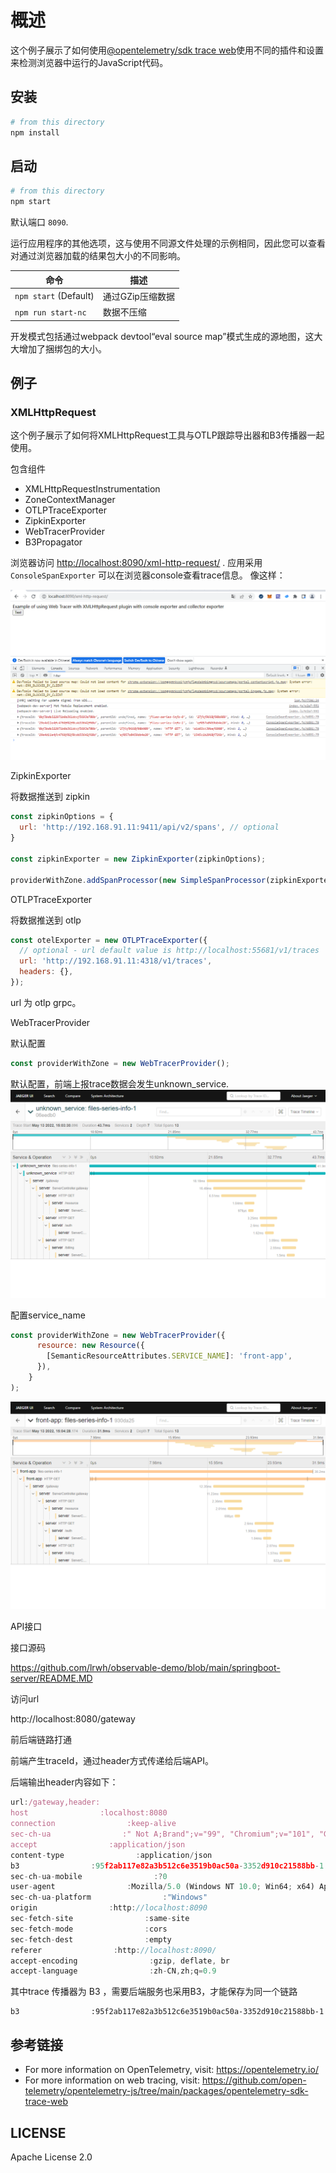 # 概述

这个例子展示了如何使用[@opentelemetry/sdk trace web](https://github.com/open-telemetry/opentelemetry-js/tree/main/packages/opentelemetry-sdk-trace-web)使用不同的插件和设置来检测浏览器中运行的JavaScript代码。

## 安装

```sh
# from this directory
npm install
```

## 启动

```sh
# from this directory
npm start
```

默认端口 `8090`.

运行应用程序的其他选项，这与使用不同源文件处理的示例相同，因此您可以查看对通过浏览器加载的结果包大小的不同影响。

| 命令                    | 描述         |
| --------------------- | ---------- |
| `npm start` (Default) | 通过GZip压缩数据 |
| `npm run start-nc`    | 数据不压缩      |

开发模式包括通过webpack devtool“eval source map”模式生成的源地图，这大大增加了捆绑包的大小。

## 例子

### XMLHttpRequest

这个例子展示了如何将XMLHttpRequest工具与OTLP跟踪导出器和B3传播器一起使用。

包含组件

- XMLHttpRequestInstrumentation
- ZoneContextManager
- OTLPTraceExporter
- ZipkinExporter
- WebTracerProvider
- B3Propagator

浏览器访问 <http://localhost:8090/xml-http-request/> . 应用采用`ConsoleSpanExporter` 可以在浏览器console查看trace信息。
像这样：

![Screenshot of the running example](images/xml-http-request.png)

ZipkinExporter

将数据推送到 zipkin

```js
const zipkinOptions = {
  url: 'http://192.168.91.11:9411/api/v2/spans', // optional
}

const zipkinExporter = new ZipkinExporter(zipkinOptions);

providerWithZone.addSpanProcessor(new SimpleSpanProcessor(zipkinExporter));
```

OTLPTraceExporter

将数据推送到 otlp

```js
const otelExporter = new OTLPTraceExporter({
  // optional - url default value is http://localhost:55681/v1/traces
  url: 'http://192.168.91.11:4318/v1/traces',
  headers: {},
});
```

url 为 otlp grpc。

WebTracerProvider

默认配置

```js
const providerWithZone = new WebTracerProvider();
```

默认配置，前端上报trace数据会发生unknown_service.
![unknown_service](images/unknown_service.png)

配置service_name

```js
const providerWithZone = new WebTracerProvider({
      resource: new Resource({
        [SemanticResourceAttributes.SERVICE_NAME]: 'front-app',
      }),
    }
);
```

![jaeger-ui](images/jaeger-ui.png)

API接口

接口源码

https://github.com/lrwh/observable-demo/blob/main/springboot-server/README.MD

访问url

http://localhost:8080/gateway

前后端链路打通

前端产生traceId，通过header方式传递给后端API。

后端输出header内容如下：

```js
url:/gateway,header:
host                :localhost:8080
connection                :keep-alive
sec-ch-ua                :" Not A;Brand";v="99", "Chromium";v="101", "Google Chrome";v="101"
accept                :application/json
content-type                :application/json
b3                :95f2ab117e82a3b512c6e3519b0ac50a-3352d910c21588bb-1
sec-ch-ua-mobile                :?0
user-agent                :Mozilla/5.0 (Windows NT 10.0; Win64; x64) AppleWebKit/537.36 (KHTML, like Gecko) Chrome/101.0.4951.64 Safari/537.36
sec-ch-ua-platform                :"Windows"
origin                :http://localhost:8090
sec-fetch-site                :same-site
sec-fetch-mode                :cors
sec-fetch-dest                :empty
referer                :http://localhost:8090/
accept-encoding                :gzip, deflate, br
accept-language                :zh-CN,zh;q=0.9
```

其中trace 传播器为 B3 ，需要后端服务也采用B3，才能保存为同一个链路

```
b3                :95f2ab117e82a3b512c6e3519b0ac50a-3352d910c21588bb-1
```

## 参考链接

- For more information on OpenTelemetry, visit: <https://opentelemetry.io/>
- For more information on web tracing, visit: <https://github.com/open-telemetry/opentelemetry-js/tree/main/packages/opentelemetry-sdk-trace-web>

## LICENSE

Apache License 2.0
